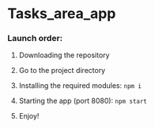 # Tasks_area_app

### Launch order:

1. Downloading the repository

3. Go to the project directory

4. Installing the required modules:
  `npm i`
  
5. Starting the app (port 8080):
  `npm start`

6. Enjoy!